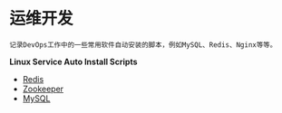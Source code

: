 # 运维开发
```
记录DevOps工作中的一些常用软件自动安装的脚本，例如MySQL、Redis、Nginx等等。
```

**Linux Service Auto Install Scripts**
- [Redis](https://github.com/mrlapulga/devops-software-install-scripts/tree/master/Redis)
- [Zookeeper](https://github.com/mrlapulga/DevOps/blob/master/Zookeeper/README.md)
- [MySQL](https://github.com/mrlapulga/devops-shellscripts/blob/master/MySQL/README.md)


